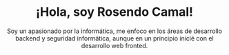 <!--
### Hi there 👋
-->

<!--
**rosendocamal/rosendocamal** is a ✨ _special_ ✨ repository because its `README.md` (this file) appears on your GitHub profile.

Here are some ideas to get you started:

- 🔭 I’m currently working on ...
- 🌱 I’m currently learning ...
- 👯 I’m looking to collaborate on ...
- 🤔 I’m looking for help with ...
- 💬 Ask me about ...
- 📫 How to reach me: ...
- 😄 Pronouns: ...
- ⚡ Fun fact: ...
-->

<div class="container">
    <div class="container__name" align="center">
        <h1>¡Hola, soy Rosendo Camal!</h1>
    </div>
    <div class="container_text" align="center">
        <p>Soy un apasionado por la informática, me enfoco en los áreas de desarrollo backend y seguridad informática, aunque en un principio inicié con el desarrollo web fronted.</p>
    </div>
</div>
